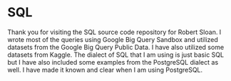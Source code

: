 # SQL
Thank you for visiting the SQL source code repository for Robert Sloan. I wrote most of the queries using Google Big Query Sandbox and utilized datasets from the Google Big Query Public Data. 
I have also utilized some datasets from Kaggle. 
The dialect of SQL that I am using is just basic SQL but I have also included some examples from the PostgreSQL dialect as well. 
I have made it known and clear when I am using PostgreSQL. 
